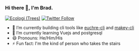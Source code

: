 ### Hi there 👋, I'm Brad.

[![Ecologi (Trees)](https://img.shields.io/offset-earth/trees/bradleycwojcik)](https://ecologi.com/bradleycwojcik)
[![Twitter Follow](https://img.shields.io/twitter/follow/boldandbrad?label=Follow&style=social)](https://twitter.com/boldandbrad)

- 🔭 I’m currently building cli tools like [euchre-cli](https://github.com/bradleycwojcik/euchre-cli) and [makey-cli](https://github.com/bradleycwojcik/makey-cli)
- 🌱 I’m currently learning Vuejs and postgresql
- 😄 Pronouns: He/Him/His
- ⚡ Fun fact: I'm the kind of person who takes the stairs

<!--
**bradleycwojcik/bradleycwojcik** is a ✨ _special_ ✨ repository because its `README.md` (this file) appears on your GitHub profile.

Here are some ideas to get you started:

- 🔭 I’m currently working on ...
- 🌱 I’m currently learning ...
- 👯 I’m looking to collaborate on ...
- 🤔 I’m looking for help with ...
- 💬 Ask me about ...
- 📫 How to reach me: ...
- 😄 Pronouns: ...
- ⚡ Fun fact: ...
-->
